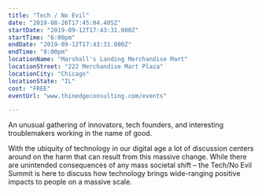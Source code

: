 ```yaml
---
title: "Tech / No Evil"
date: "2019-08-26T17:45:04.405Z"
startDate: "2019-09-12T17:43:31.000Z"
startTime: "6:00pm"
endDate: "2019-09-12T17:43:31.000Z"
endTime: "8:00pm"
locationName: "Marshall's Landing Merchandise Mart"
locationStreet: "222 Merchandise Mart Plaza"
locationCity: "Chicago"
locationState: "IL"
cost: "FREE"
eventUrl: "www.thinedgeconsulting.com/events"

---
```


An unusual gathering of innovators, tech founders, and interesting troublemakers working in the name of good.

With the ubiquity of technology in our digital age a lot of discussion centers around on the harm that can result from this massive change. While there are unintended consequences of any mass societal shift – the Tech/No Evil Summit is here to discuss how technology brings wide-ranging positive impacts to people on a massive scale.
